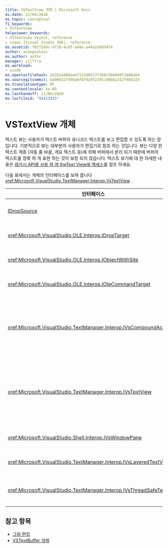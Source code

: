 ```yaml
---
title: VSTextView 개체 | Microsoft Docs
ms.date: 11/04/2016
ms.topic: conceptual
f1_keywords:
- VSTextView
helpviewer_keywords:
- VSTextView object, reference
- views [Visual Studio SDK], reference
ms.assetid: 78272ddc-9718-4c65-a94e-a44a2e8d54f4
author: acangialosi
ms.author: anthc
manager: jillfra
ms.workload:
- vssdk
ms.openlocfilehash: a52b1d480aaef11296517f1b9c5bb049f2488a8d
ms.sourcegitcommit: ba966327498a0f67d2df2291c60b62312f40d1d3
ms.translationtype: MT
ms.contentlocale: ko-KR
ms.lasthandoff: 11/06/2020
ms.locfileid: "93413933"
---
```

# <a name="vstextview-object"></a>VSTextView 개체

텍스트 뷰는 사용자가 텍스트 버퍼의 유니코드 텍스트를 보고 편집할 수 있도록 하는 창입니다. 기본적으로 뷰는 대부분의 사용자가 편집기로 참조 하는 것입니다. 뷰는 다양 한 텍스트 계층 (자동 줄 바꿈, 개요 텍스트 등)에 의해 버퍼에서 분리 되기 때문에 버퍼의 텍스트를 정확 하 게 표현 하는 것이 보장 되지 않습니다. 텍스트 보기에 대 한 자세한 내용은 [레거시 API를 사용 하 여 theText View에 액세스](/previous-versions/visualstudio/visual-studio-2015/extensibility/accessing-thetext-view-by-using-the-legacy-api?preserve-view=true&view=vs-2015)를 참조 하세요.

다음 표에서는 개체의 인터페이스를 보여 줍니다 <xref:Microsoft.VisualStudio.TextManager.Interop.VsTextView> .

|인터페이스|Description|
|---------------|-----------------|
|[IDropSource](/windows/desktop/api/oleidl/nn-oleidl-idropsource)|표준 OLE 인터페이스입니다.|
|<xref:Microsoft.VisualStudio.OLE.Interop.IDropTarget>|표준 OLE 인터페이스입니다.|
|<xref:Microsoft.VisualStudio.OLE.Interop.IObjectWithSite>|표준 OLE 인터페이스입니다.|
|<xref:Microsoft.VisualStudio.OLE.Interop.IOleCommandTarget>|표준 OLE 인터페이스입니다.|
|<xref:Microsoft.VisualStudio.TextManager.Interop.IVsCompoundAction>|복합 작업 (즉, 단일 실행 취소/다시 실행 단위로 그룹화 된 작업)을 만들 수 있도록 합니다.|
|<xref:Microsoft.VisualStudio.TextManager.Interop.IVsTextView>|뷰를 관리 하 고 액세스 하는 기본 메서드를 제공 합니다. `IVsTextView` 는 스레드로부터 안전 하지 않습니다.|
|<xref:Microsoft.VisualStudio.Shell.Interop.IVsWindowPane>|창 창을 만들고 관리 합니다.|
|<xref:Microsoft.VisualStudio.TextManager.Interop.IVsLayeredTextView>|텍스트 레이어와 상호 작용 합니다.|
|<xref:Microsoft.VisualStudio.TextManager.Interop.IVsThreadSafeTextView>|다른 스레드에서 뷰에서 작업을 수행 합니다.|

## <a name="see-also"></a>참고 항목

- [그림 편집](https://www.microsoft.com/download/details.aspx?id=55984)
- [VSTextBuffer 개체](../extensibility/vstextbuffer-object.md)